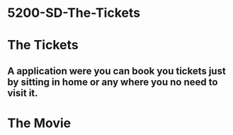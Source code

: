 # 5200-SD-The-Tickets
# The Tickets 
## A application were you can book you tickets just by sitting in home or any where you no need to visit it.
# <b> The Movie </b>
